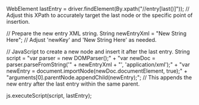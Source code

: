 WebElement lastEntry = driver.findElement(By.xpath("//entry[last()]")); // Adjust this XPath to accurately target the last <entry> node or the specific point of insertion.

// Prepare the new entry XML string.
String newEntryXml = "<entry key='newKey'>New String Here</entry>"; // Adjust 'newKey' and 'New String Here' as needed.

// JavaScript to create a new node and insert it after the last entry.
String script = "var parser = new DOMParser();" +
                "var newDoc = parser.parseFromString('" + newEntryXml + "', 'application/xml');" +
                "var newEntry = document.importNode(newDoc.documentElement, true);" +
                "arguments[0].parentNode.appendChild(newEntry);";  // This appends the new entry after the last entry within the same parent.

js.executeScript(script, lastEntry);


